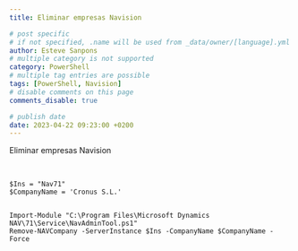 ```yaml
---
title: Eliminar empresas Navision

# post specific
# if not specified, .name will be used from _data/owner/[language].yml
author: Esteve Sanpons
# multiple category is not supported
category: PowerShell
# multiple tag entries are possible
tags: [PowerShell, Navision]
# disable comments on this page
comments_disable: true

# publish date
date: 2023-04-22 09:23:00 +0200
---
```


<!-- outline-start -->

Eliminar empresas Navision

<br>
<!-- outline-end -->

```
$Ins = "Nav71"
$CompanyName = 'Cronus S.L.'


Import-Module "C:\Program Files\Microsoft Dynamics NAV\71\Service\NavAdminTool.ps1"
Remove-NAVCompany -ServerInstance $Ins -CompanyName $CompanyName -Force

```
